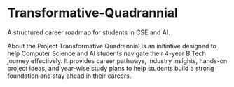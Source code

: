 # Transformative-Quadrannial
A structured career roadmap for students in CSE and AI.

About the Project
Transformative Quadrennial is an initiative designed to help Computer Science and AI students navigate their 4-year B.Tech journey effectively. It provides career pathways, industry insights, hands-on project ideas, and year-wise study plans to help students build a strong foundation and stay ahead in their careers.


